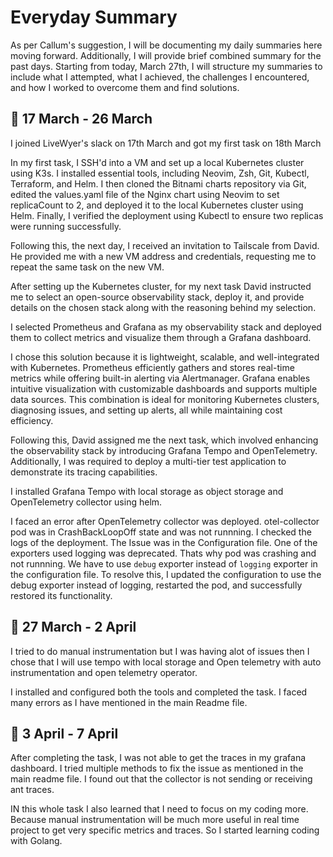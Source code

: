 # Everyday Summary

As per Callum's suggestion, I will be documenting my daily summaries here moving forward. Additionally, I will provide brief combined summary for the past days. Starting from today, March 27th, I will structure my summaries to include what I attempted, what I achieved, the challenges I encountered, and how I worked to overcome them and find solutions.

## :date: 17 March - 26 March

I joined LiveWyer's slack on 17th March and got my first task on 18th March

In my first task, I SSH'd into a VM and set up a local Kubernetes cluster using K3s. I installed essential tools, including Neovim, Zsh, Git, Kubectl, Terraform, and Helm. I then cloned the Bitnami charts repository via Git, edited the values.yaml file of the Nginx chart using Neovim to set replicaCount to 2, and deployed it to the local Kubernetes cluster using Helm. Finally, I verified the deployment using Kubectl to ensure two replicas were running successfully. 

Following this, the next day, I received an invitation to Tailscale from David. He provided me with a new VM address and credentials, requesting me to repeat the same task on the new VM.

After setting up the Kubernetes cluster, for my next task David instructed me to select an open-source observability stack, deploy it, and provide details on the chosen stack along with the reasoning behind my selection.

I selected Prometheus and Grafana as my observability stack and deployed them to collect metrics and visualize them through a Grafana dashboard.

I chose this solution because it is lightweight, scalable, and well-integrated with Kubernetes. Prometheus efficiently gathers and stores real-time metrics while offering built-in alerting via Alertmanager. Grafana enables intuitive visualization with customizable dashboards and supports multiple data sources. This combination is ideal for monitoring Kubernetes clusters, diagnosing issues, and setting up alerts, all while maintaining cost efficiency.

Following this, David assigned me the next task, which involved enhancing the observability stack by introducing Grafana Tempo and OpenTelemetry. Additionally, I was required to deploy a multi-tier test application to demonstrate its tracing capabilities.

I installed Grafana Tempo with local storage as object storage and OpenTelemetry collector using helm. 

I faced an error after OpenTelemetry collector was deployed. otel-collector pod was in CrashBackLoopOff state and was not runnning. I checked the logs of the deployment. The Issue was in the Configuration file. One of the exporters used logging was deprecated. Thats why pod was crashing and not runnning. We have to use `debug` exporter instead of `logging` exporter in the configuration file. To resolve this, I updated the configuration to use the debug exporter instead of logging, restarted the pod, and successfully restored its functionality.


## :date: 27 March - 2 April

I tried to do manual instrumentation but I was having alot of issues then I chose that I will use tempo with local storage and Open telemetry with auto instrumentation and open telemetry operator.

I installed and configured both  the tools and completed the task. I faced many errors as I have mentioned in the main Readme file.

## :date: 3 April - 7 April

After completing the task, I was not able to get the traces in my grafana dashboard. I tried multiple methods to fix the issue as mentioned in the main readme file. I found out that the collector is not sending or receiving ant traces.

IN this whole task I also learned that I need to focus on my coding more. Because manual instrumentation will be much more useful in real time project to get very specific metrics and traces. So I started learning coding with Golang.

